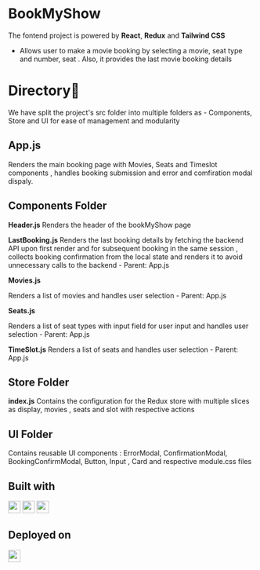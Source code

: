 # BookMyShow 
The  fontend project is powered by **React**, **Redux** and **Tailwind CSS**

- Allows user to make a movie booking by selecting a movie, seat type and number, seat . Also, it provides the last movie booking details

 # Directory💠
 We have split the project's src folder into multiple folders as -  Components, Store and UI for ease of management and modularity

## App.js
Renders the main booking page with Movies, Seats and Timeslot components , handles booking submission and error and comfiration modal dispaly.


## Components Folder 


**Header.js**
Renders the header of the bookMyShow page

**LastBooking.js**
Renders the last booking details by fetching the backend API upon first render and for subsequent booking in the same session , collects booking confirmation from the local state and renders it to avoid unnecessary calls to the backend - Parent: App.js

**Movies.js**

Renders a list of movies and handles user selection - Parent: App.js

**Seats.js**

Renders a list of seat types with input field for user input  and handles user selection -  Parent: App.js


**TimeSlot.js**
Renders a list of seats and handles user selection - Parent: App.js


## Store Folder
**index.js**
Contains the configuration for the Redux store with multiple slices as display, movies , seats and slot with respective actions

## UI Folder
Contains reusable UI components : ErrorModal, ConfirmationModal, BookingConfirmModal, Button, Input , Card and respective module.css files

## Built with

<a href='https://react.dev/' ><img src="(https://img.shields.io/badge/react-%2320232a.svg?style=for-the-badge&logo=react&logoColor=%2361DAFB"  height="25"></a>
<a href='https://redux.js.org/' ><img src="https://img.shields.io/badge/redux-%23593d88.svg?style=for-the-badge&logo=redux&logoColor=white"  height="25"></a>
<a href='https://tailwindcss.com/' ><img src="https://img.shields.io/badge/tailwindcss-%2338B2AC.svg?style=for-the-badge&logo=tailwind-css&logoColor=white"  height="25"></a>


## Deployed on
<a href='https://render.com/' ><img src="https://img.shields.io/badge/Render-%46E3B7.svg?style=for-the-badge&logo=render&logoColor=white"  height="25"></a>


